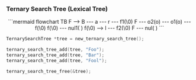 ### Ternary Search Tree (Lexical Tree)

<div style="text-align: center;">
```mermaid
flowchart TB
    F --> B --- a --- r --- f1(\0)
    F --- o2(o) --- o1(o) --- f(\0)
    f(\0) --- nul1( )
    f(\0) --> l --- f2(\0)
    F --- nul( )
```
</div>


```c
TernarySearchTree *tree = new_ternary_search_tree();

ternary_search_tree_add(tree, "Foo");
ternary_search_tree_add(tree, "Bar");
ternary_search_tree_add(tree, "Fool");

ternary_search_tree_free(&tree);
```